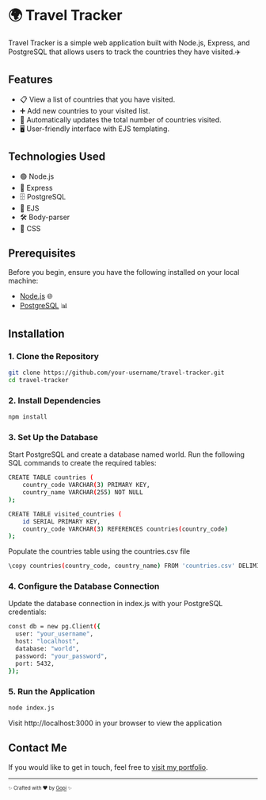 # 🌍 Travel Tracker

Travel Tracker is a simple web application built with Node.js, Express, and PostgreSQL that allows users to track the countries they have visited.✈️

## Features

- 📋 View a list of countries that you have visited.
- ➕ Add new countries to your visited list.
- 🔢 Automatically updates the total number of countries visited.
- 🖥️ User-friendly interface with EJS templating.

## Technologies Used

- 🟢 Node.js
- 🚂 Express
- 🗄️ PostgreSQL
- 🧩 EJS
- 🛠️ Body-parser
- 🎨 CSS

## Prerequisites

Before you begin, ensure you have the following installed on your local machine:

- [Node.js](https://nodejs.org/) 🌐
- [PostgreSQL](https://www.postgresql.org/) 📊

## Installation

### 1. Clone the Repository

```bash
git clone https://github.com/your-username/travel-tracker.git
cd travel-tracker
```
### 2. Install Dependencies
```bash
npm install
```
### 3. Set Up the Database

Start PostgreSQL and create a database named world.
Run the following SQL commands to create the required tables:
```bash
CREATE TABLE countries (
    country_code VARCHAR(3) PRIMARY KEY,
    country_name VARCHAR(255) NOT NULL
);

CREATE TABLE visited_countries (
    id SERIAL PRIMARY KEY,
    country_code VARCHAR(3) REFERENCES countries(country_code)
);
```
Populate the countries table using the countries.csv file

```bash
\copy countries(country_code, country_name) FROM 'countries.csv' DELIMITER ',' CSV HEADER;
```

### 4. Configure the Database Connection
Update the database connection in index.js with your PostgreSQL credentials:
```bash
const db = new pg.Client({
  user: "your_username",
  host: "localhost",
  database: "world",
  password: "your_password",
  port: 5432,
});
```
### 5. Run the Application
```bash
node index.js
```
Visit http://localhost:3000 in your browser to view the application

## Contact Me

If you would like to get in touch, feel free to [visit my portfolio](https://mgopiportfolios.netlify.app/).

---

<sub><sup>✨ Crafted with ❤️ by [Gopi](https://github.com/Gopi1603) ✨</sup></sub>
